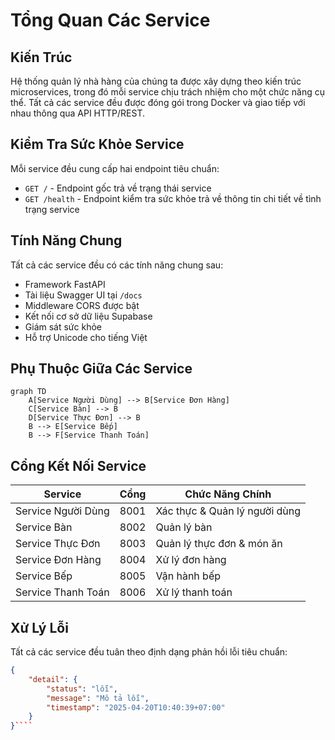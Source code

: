 # Tổng Quan Các Service

## Kiến Trúc

Hệ thống quản lý nhà hàng của chúng ta được xây dựng theo kiến trúc microservices, trong đó mỗi service chịu trách nhiệm cho một chức năng cụ thể. Tất cả các service đều được đóng gói trong Docker và giao tiếp với nhau thông qua API HTTP/REST.

## Kiểm Tra Sức Khỏe Service

Mỗi service đều cung cấp hai endpoint tiêu chuẩn:

- `GET /` - Endpoint gốc trả về trạng thái service
- `GET /health` - Endpoint kiểm tra sức khỏe trả về thông tin chi tiết về tình trạng service

## Tính Năng Chung

Tất cả các service đều có các tính năng chung sau:

- Framework FastAPI
- Tài liệu Swagger UI tại `/docs`
- Middleware CORS được bật
- Kết nối cơ sở dữ liệu Supabase
- Giám sát sức khỏe
- Hỗ trợ Unicode cho tiếng Việt

## Phụ Thuộc Giữa Các Service

```mermaid
graph TD
    A[Service Người Dùng] --> B[Service Đơn Hàng]
    C[Service Bàn] --> B
    D[Service Thực Đơn] --> B
    B --> E[Service Bếp]
    B --> F[Service Thanh Toán]
```

## Cổng Kết Nối Service

| Service | Cổng | Chức Năng Chính |
|---------|------|------------------|
| Service Người Dùng | 8001 | Xác thực & Quản lý người dùng |
| Service Bàn | 8002 | Quản lý bàn |
| Service Thực Đơn | 8003 | Quản lý thực đơn & món ăn |
| Service Đơn Hàng | 8004 | Xử lý đơn hàng |
| Service Bếp | 8005 | Vận hành bếp |
| Service Thanh Toán | 8006 | Xử lý thanh toán |

## Xử Lý Lỗi

Tất cả các service đều tuân theo định dạng phản hồi lỗi tiêu chuẩn:

```json
{
    "detail": {
        "status": "lỗi",
        "message": "Mô tả lỗi",
        "timestamp": "2025-04-20T10:40:39+07:00"
    }
}````
